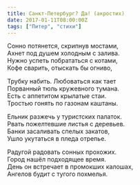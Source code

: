 ```yaml
---
title: Санкт-Петербург? Да! (акростих)
date: 2017-01-11T08:00:00Z
tags: ["Питер", "стихи"]
---
```


Сонно потянется, скрипнув мостами,  
Ахнет под душем холодным с залива.  
Нужно успеть побрататься с котами,  
Кофе сварить, отыскать бы огниво,  

Трубку набить. Любоваться как тает  
Порванный тюль кружевного тумана.  
Есть с аппетитом крылатые стаи.  
Тростью гонять по газонам каштаны.  

Ельник разжечь у туристских палаток.  
Рвать пожелтевшие листья с деревьев.  
Банки засаливать спелых закатов,  
Ушло укутаться в пледа отрепье.  

Радугой радовать сонных прохожих.  
Город нашёл подходящее время.  
День он встречает в промокших калошах,  
Ангелов будит с тугого похмелья.  
